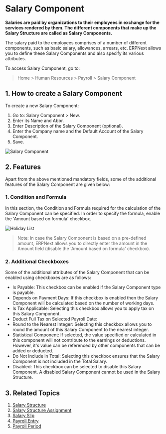 <!-- add-breadcrumbs -->
# Salary Component

**Salaries are paid by organizations to their employees in exchange for the services rendered by them. The different components that make up the Salary Structure are called as Salary Components.** 

The salary paid to the employees comprises of a number of different components, such as basic salary, allowances, arrears, etc. ERPNext allows you to define these Salary Components and also specify its various attributes.

To access Salary Component, go to:
> Home > Human Resources > Payroll > Salary Component

## 1. How to create a Salary Component

To create a new Salary Component:

1. Go to: Salary Component > New.
2. Enter its Name and Abbr.
3. Enter Description of the Salary Component (optional).
1. Enter the Company name and the Default Account of the Salary Component.
3. Save.

<img class="screenshot" alt="Salary Component" src="{{docs_base_url}}/assets/img/human-resources/salary-component1.png">

## 2. Features

Apart from the above mentioned mandatory fields, some of the additional features of the Salary Component are given below:

### 1. Condition and Formula

In this section, the Condition and Formula required for the calculation of the Salary Component can be specified. In order to specify the formula, enable the 'Amount based on formula' checkbox. 

<img class="screenshot" alt="Holiday List" src="{{docs_base_url}}/assets/img/human-resources/salary-component2.png">

> Note: In case the Salary Component is based on a pre-defined amount, ERPNext allows you to directly enter the amount in the Amount field (disable the 'Amount based on formula' checkbox).

### 2. Additional Checkboxes

Some of the additional attributes of the Salary Component that can be enabled using checkboxes are as follows:

* Is Payable: This checkbox can be enabled if the Salary Component type is payable.
* Depends on Payment Days: If this checkbox is enabled then the Salary Component will be calculated based on the number of working days.
* Is Tax Applicable: Selecting this checkbox allows you to apply tax on this Salary Component.
* Deduct Full Tax on Selected Payroll Date: 
* Round to the Nearest Integer: Selecting this checkbox allows you to round the amount of this Salary Component to the nearest integer.
* Statistical Component: If selected, the value specified or calculated in this component will not contribute to the earnings or deductions. However, it's value can be referenced by other components that can be added or deducted.
* Do Not Include in Total: Selecting this checkbox ensures that the Salary Component is not included in the Total Salary.
* Disabled: This checkbox can be selected to disable this Salary Component. A disabled Salary Component cannot be used in the Salary Structure.


## 3. Related Topics

1. [Salary Structure](/docs/user/manual/en/human-resources/salary-structure)
1. [Salary Structure Assignment](/docs/user/manual/en/human-resources/salary-structure-assignment)
1. [Salary Slip](/docs/user/manual/en/human-resources/salary-slip)
1. [Payroll Entry](/docs/user/manual/en/human-resources/payroll-entry)
1. [Payroll Period](/docs/user/manual/en/human-resources/payroll-period)